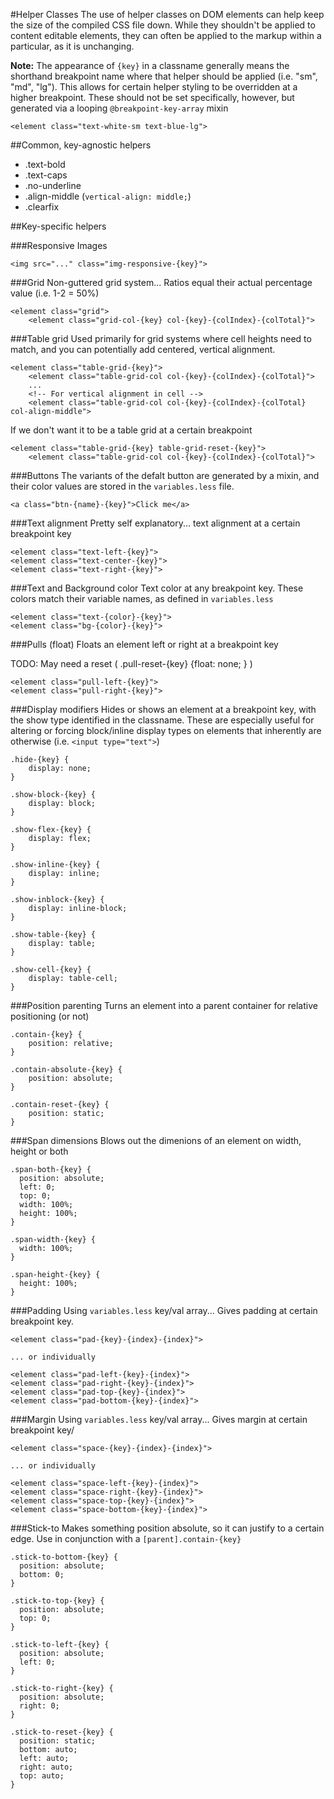 #Helper Classes
The use of helper classes on DOM elements can help keep the size of the compiled CSS file down. While they shouldn't be applied to content editable elements, they can often be applied to the markup within a particular, as it is unchanging.

**Note:** The appearance of `{key}` in a classname generally means the shorthand breakpoint name where that helper should be applied (i.e. "sm", "md", "lg"). This allows for certain helper styling to be overridden at a higher breakpoint. These should not be set specifically, however, but generated via a looping `@breakpoint-key-array` mixin

```
<element class="text-white-sm text-blue-lg">
```

##Common, key-agnostic helpers

* .text-bold
* .text-caps
* .no-underline
* .align-middle (`vertical-align: middle;`)
* .clearfix

##Key-specific helpers

###Responsive Images
```
<img src="..." class="img-responsive-{key}">
```

###Grid
Non-guttered grid system... Ratios equal their actual percentage value (i.e. 1-2 = 50%)

```
<element class="grid">
	<element class="grid-col-{key} col-{key}-{colIndex}-{colTotal}">
```


###Table grid
Used primarily for grid systems where cell heights need to match, and you can potentially add centered, vertical alignment.

```
<element class="table-grid-{key}">
    <element class="table-grid-col col-{key}-{colIndex}-{colTotal}">
    ...
    <!-- For vertical alignment in cell -->
    <element class="table-grid-col col-{key}-{colIndex}-{colTotal} col-align-middle">
```

If we don't want it to be a table grid at a certain breakpoint

```
<element class="table-grid-{key} table-grid-reset-{key}">
    <element class="table-grid-col col-{key}-{colIndex}-{colTotal}">
```


###Buttons
The variants of the defalt button are generated by a mixin, and their color values are stored in the `variables.less` file.

```
<a class="btn-{name}-{key}">Click me</a>
```


###Text alignment
Pretty self explanatory... text alignment at a certain breakpoint key

```
<element class="text-left-{key}">
<element class="text-center-{key}">
<element class="text-right-{key}">
```


###Text and Background color
Text color at any breakpoint key. These colors match their variable names, as defined in `variables.less`

```
<element class="text-{color}-{key}">
<element class="bg-{color}-{key}">
```

###Pulls (float)
Floats an element left or right at a breakpoint key

TODO: May need a reset ( .pull-reset-{key} {float: none; } )

```
<element class="pull-left-{key}">
<element class="pull-right-{key}">
```


###Display modifiers
Hides or shows an element at a breakpoint key, with the show type identified in the classname. These are especially useful for altering or forcing block/inline display types on elements that inherently are otherwise (i.e. `<input type="text">`)

```
.hide-{key} {
	display: none;
}

.show-block-{key} {
	display: block;
}

.show-flex-{key} {
	display: flex;
}

.show-inline-{key} {
	display: inline;
}

.show-inblock-{key} {
	display: inline-block;
}

.show-table-{key} {
	display: table;
}

.show-cell-{key} {
	display: table-cell;
}
```


###Position parenting
Turns an element into a parent container for relative positioning (or not)

```
.contain-{key} {
	position: relative;
}

.contain-absolute-{key} {
	position: absolute;
}

.contain-reset-{key} {
	position: static;
}
```


###Span dimensions
Blows out the dimenions of an element on width, height or both

```
.span-both-{key} {
  position: absolute;
  left: 0;
  top: 0;
  width: 100%;
  height: 100%;
}

.span-width-{key} {
  width: 100%;
}

.span-height-{key} {
  height: 100%;
}
```

###Padding
Using `variables.less` key/val array... Gives padding at certain breakpoint key.

```
<element class="pad-{key}-{index}-{index}">

... or individually

<element class="pad-left-{key}-{index}">
<element class="pad-right-{key}-{index}">
<element class="pad-top-{key}-{index}">
<element class="pad-bottom-{key}-{index}">
```

###Margin
Using `variables.less` key/val array... Gives margin at certain breakpoint key/

```
<element class="space-{key}-{index}-{index}">

... or individually

<element class="space-left-{key}-{index}">
<element class="space-right-{key}-{index}">
<element class="space-top-{key}-{index}">
<element class="space-bottom-{key}-{index}">
```

###Stick-to
Makes something position absolute, so it can justify to a certain edge.
Use in conjunction with a `[parent].contain-{key}`

```
.stick-to-bottom-{key} {
  position: absolute;
  bottom: 0;
}

.stick-to-top-{key} {
  position: absolute;
  top: 0;
}

.stick-to-left-{key} {
  position: absolute;
  left: 0;
}

.stick-to-right-{key} {
  position: absolute;
  right: 0;
}

.stick-to-reset-{key} {
  position: static;
  bottom: auto;
  left: auto;
  right: auto;
  top: auto;
}
```
